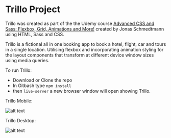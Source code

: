 # Trillo Project

Trillo was created as part of the the Udemy course [Advanced CSS and Sass: Flexbox, Grid, Animations and More!](https://www.udemy.com/course/advanced-css-and-sass/) created by Jonas Schmedtmann using HTML, Sass and CSS.

Trillo is a fictional all in one booking app to book a hotel, flight, car and tours in a single location. Utilising flexbox and incorporating animation styling for the layout components that transform at different device window sizes using media queries. 

To run Trillo: 
* Download or Clone the repo
* In Gitbash type `npm install`
* then `live-server` a new browser window will open showing Trillo.
 

Trillo Mobile:

![alt text](https://raw.githubusercontent.com/vectors36/Trillo/main/img/trillo-mobile.png "Trillo Mobile")

Trillo Desktop:

![alt text](https://raw.githubusercontent.com/vectors36/Trillo/main/img/trillo-desktop.png "Trillo Desktop")